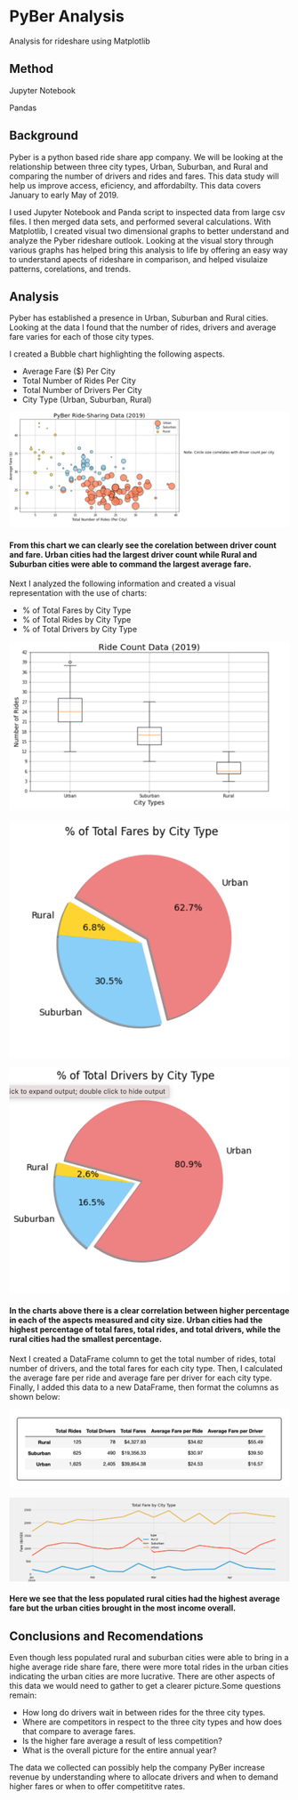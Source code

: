# PyBer Analysis
Analysis for rideshare using Matplotlib

## Method
Jupyter Notebook

Pandas

## Background

Pyber is a python based ride share app company. We will be looking at the relationship between three city types, Urban, Suburban, and Rural and comparing the number of drivers and rides and fares. This data study will help us improve access, eficiency, and affordabilty. This data covers January to early May of 2019. 

I used Jupyter Notebook and Panda script to inspected data from large csv files. I then merged data sets, and performed several calculations. With Matplotlib, I created visual two dimensional graphs to better understand and analyze the Pyber rideshare outlook. Looking at the visual story through various graphs has helped bring this analysis to life by offering an easy way to understand apects of rideshare in comparison, and helped visulaize patterns, corelations, and trends.  


## Analysis

Pyber has established a presence in Urban, Suburban and Rural cities. Looking at the data I found that the number of rides, drivers and average fare varies for each of those city types.

I created a Bubble chart highlighting the following aspects. 
* Average Fare ($) Per City
* Total Number of Rides Per City
* Total Number of Drivers Per City
* City Type (Urban, Suburban, Rural)

![bubble_1](https://github.com/Solrys/PyBer_Analysis/blob/main/resources/Screen%20Shot%202020-12-20%20at%208.28.32%20PM.png)

#### From this chart we can clearly see the corelation between driver count and fare. Urban cities had the largest driver count while Rural and Suburban cities were able to command the largest average fare. 


Next I analyzed the following information and created a visual representation with the use of charts:
* % of Total Fares by City Type
* % of Total Rides by City Type
* % of Total Drivers by City Type

![plot](https://github.com/Solrys/PyBer_Analysis/blob/main/resources/Screen%20Shot%202020-12-20%20at%208.29.09%20PM.png)


![pie1](https://github.com/Solrys/PyBer_Analysis/blob/main/resources/Screen%20Shot%202020-12-20%20at%208.29.42%20PM.png)


![pie ](https://github.com/Solrys/PyBer_Analysis/blob/main/resources/Screen%20Shot%202020-12-20%20at%208.30.20%20PM.png)

#### In the charts above there is a clear correlation between higher percentage in each of the aspects measured and city size. Urban cities had the highest percentage of total fares, total rides, and total drivers, while the rural cities had the smallest percentage.  

Next I created a DataFrame column to get the total number of rides, total number of drivers, and the total fares for each city type. Then, I calculated the average fare per ride and average fare per driver for each city type. Finally, I added this data to a new DataFrame, then format the columns as shown below:

![Columns](https://github.com/Solrys/PyBer_Analysis/blob/main/resources/Screen%20Shot%202020-12-20%20at%209.29.43%20PM.png)

![line](https://github.com/Solrys/PyBer_Analysis/blob/main/analysis/PyBer_fare_summary.png)

#### Here we see that the less populated rural cities had the highest average fare but the urban cities brought in the most income overall. 








## Conclusions and Recomendations
Even though less populated rural and suburban cities were able to bring in a highe average ride share fare, there were more total rides in the urban cities indicating the urban cities are more lucrative. There are other aspects of this data we would need to gather to get a clearer picture.Some questions remain:
* How long do drivers wait in between rides for the three city types. 
* Where are competitors in respect to the three city types and how does that compare to average fares. 
* Is the higher fare average a result of less competition?
* What is the overall picture for the entire annual year?

The data we collected can possibly help the company PyBer increase revenue by understanding where to allocate drivers and when to demand higher fares or when to offer competititve rates. 



